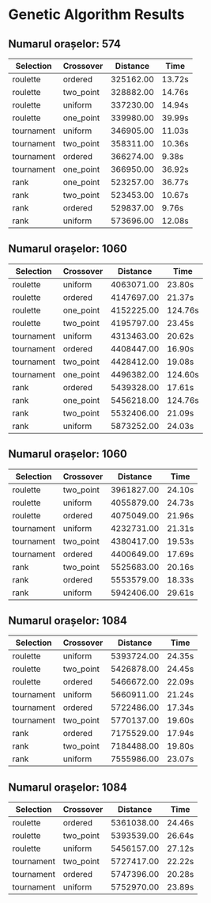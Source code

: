 # Genetic Algorithm Results

## Numarul orașelor: 574

| Selection  | Crossover | Distance  | Time   |
| ---------- | --------- | --------- | ------ |
| roulette   | ordered   | 325162.00 | 13.72s |
| roulette   | two_point | 328882.00 | 14.76s |
| roulette   | uniform   | 337230.00 | 14.94s |
| roulette   | one_point | 339980.00 | 39.99s |
| tournament | uniform   | 346905.00 | 11.03s |
| tournament | two_point | 358311.00 | 10.36s |
| tournament | ordered   | 366274.00 | 9.38s  |
| tournament | one_point | 366950.00 | 36.92s |
| rank       | one_point | 523257.00 | 36.77s |
| rank       | two_point | 523453.00 | 10.67s |
| rank       | ordered   | 529837.00 | 9.76s  |
| rank       | uniform   | 573696.00 | 12.08s |

## Numarul orașelor: 1060

| Selection  | Crossover | Distance   | Time    |
| ---------- | --------- | ---------- | ------- |
| roulette   | uniform   | 4063071.00 | 23.80s  |
| roulette   | ordered   | 4147697.00 | 21.37s  |
| roulette   | one_point | 4152225.00 | 124.76s |
| roulette   | two_point | 4195797.00 | 23.45s  |
| tournament | uniform   | 4313463.00 | 20.62s  |
| tournament | ordered   | 4408447.00 | 16.90s  |
| tournament | two_point | 4428412.00 | 19.08s  |
| tournament | one_point | 4496382.00 | 124.60s |
| rank       | ordered   | 5439328.00 | 17.61s  |
| rank       | one_point | 5456218.00 | 124.76s |
| rank       | two_point | 5532406.00 | 21.09s  |
| rank       | uniform   | 5873252.00 | 24.03s  |

## Numarul orașelor: 1060

| Selection  | Crossover | Distance   | Time   |
| ---------- | --------- | ---------- | ------ |
| roulette   | two_point | 3961827.00 | 24.10s |
| roulette   | uniform   | 4055879.00 | 24.73s |
| roulette   | ordered   | 4075049.00 | 21.96s |
| tournament | uniform   | 4232731.00 | 21.31s |
| tournament | two_point | 4380417.00 | 19.53s |
| tournament | ordered   | 4400649.00 | 17.69s |
| rank       | two_point | 5525683.00 | 20.16s |
| rank       | ordered   | 5553579.00 | 18.33s |
| rank       | uniform   | 5942406.00 | 29.61s |

## Numarul orașelor: 1084

| Selection  | Crossover | Distance   | Time   |
| ---------- | --------- | ---------- | ------ |
| roulette   | uniform   | 5393724.00 | 24.35s |
| roulette   | two_point | 5426878.00 | 24.45s |
| roulette   | ordered   | 5466672.00 | 22.09s |
| tournament | uniform   | 5660911.00 | 21.24s |
| tournament | ordered   | 5722486.00 | 17.34s |
| tournament | two_point | 5770137.00 | 19.60s |
| rank       | ordered   | 7175529.00 | 17.94s |
| rank       | two_point | 7184488.00 | 19.80s |
| rank       | uniform   | 7555986.00 | 23.07s |

## Numarul orașelor: 1084

| Selection  | Crossover | Distance   | Time   |
| ---------- | --------- | ---------- | ------ |
| roulette   | ordered   | 5361038.00 | 24.46s |
| roulette   | two_point | 5393539.00 | 26.64s |
| roulette   | uniform   | 5456157.00 | 27.12s |
| tournament | two_point | 5727417.00 | 22.22s |
| tournament | ordered   | 5747396.00 | 20.28s |
| tournament | uniform   | 5752970.00 | 23.89s |
